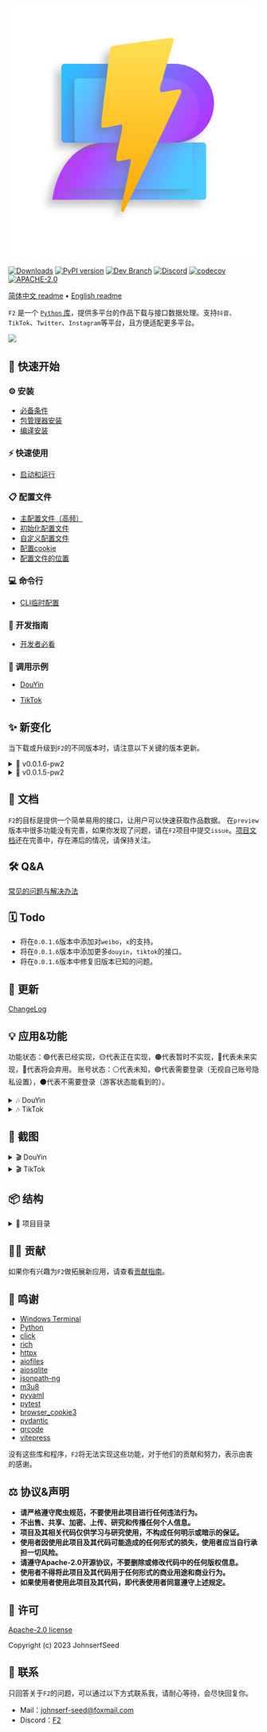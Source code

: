 
<p align="center">
  <img src="https://github.com/Johnserf-Seed/f2/raw/main/docs/public/f2-logo-with-shadow-svg@0.5x.svg" alt="Logo">
</p>

[![Downloads](https://pepy.tech/badge/f2/month)](https://pepy.tech/project/f2)
[![PyPI version](https://badge.fury.io/py/f2.svg)](https://badge.fury.io/py/f2)
[![Dev Branch](https://badgen.net/badge/branch/v0.0.1.6-pw2/blue)](https://github.com/Johnserf-Seed/f2/tree/v0.0.1.6-pw2)
[![Discord](https://img.shields.io/discord/1146473603450282004?label=Discord)](https://discord.gg/3PhtPmgHf8)
[![codecov](https://codecov.io/gh/Johnserf-Seed/f2/graph/badge.svg?token=T9DH4QPZSS)](https://codecov.io/gh/Johnserf-Seed/f2)
[![APACHE-2.0](https://img.shields.io/github/license/johnserf-seed/f2)](https://github.com/Johnserf-Seed/f2/blob/main/LICENSE)


[简体中文 readme](https://github.com/Johnserf-Seed/f2/blob/main/README.md)
 • [English readme](https://github.com/Johnserf-Seed/f2/blob/main/README.en.md)


`F2` 是一个 [`Python` 库](https://pypi.org/project/f2/)，提供多平台的作品下载与接口数据处理。支持`抖音`、`TikTok`、`Twitter`、`Instagram`等平台，且方便适配更多平台。

<img src='https://github.com/Johnserf-Seed/f2/assets/40727745/82644596-7eca-48ec-91b0-3c5e4c24ee90'>

## 🚀 快速开始

### ⚙️ 安装

- [必备条件](https://johnserf-seed.github.io/f2/install.html#%E5%BF%85%E5%A4%87%E6%9D%A1%E4%BB%B6)
- [包管理器安装](https://johnserf-seed.github.io/f2/install.html#%E5%8C%85%E7%AE%A1%E7%90%86%E5%99%A8%E5%AE%89%E8%A3%85)
- [编译安装](https://johnserf-seed.github.io/f2/install.html#%E7%BC%96%E8%AF%91%E5%AE%89%E8%A3%85)

### ⚡ 快速使用

- [启动和运行](https://johnserf-seed.github.io/f2/quick-start.html#%E5%90%AF%E5%8A%A8%E5%92%8C%E8%BF%90%E8%A1%8C)

### 📋 配置文件

- [主配置文件（高频）](https://johnserf-seed.github.io/f2/site-config.html#%E4%B8%BB%E9%85%8D%E7%BD%AE%E6%96%87%E4%BB%B6)
- [初始化配置文件](https://johnserf-seed.github.io/f2/site-config.html#%E5%88%9D%E5%A7%8B%E5%8C%96%E9%85%8D%E7%BD%AE%E6%96%87%E4%BB%B6)
- [自定义配置文件](https://johnserf-seed.github.io/f2/site-config.html#%E8%87%AA%E5%AE%9A%E4%B9%89%E9%85%8D%E7%BD%AE%E6%96%87%E4%BB%B6)
- [配置cookie](https://johnserf-seed.github.io/f2/site-config.html#%E9%85%8D%E7%BD%AEcookie)
- [配置文件的位置](https://johnserf-seed.github.io/f2/site-config.html#%E9%85%8D%E7%BD%AE%E6%96%87%E4%BB%B6%E7%9A%84%E4%BD%8D%E7%BD%AE)

### 💻 命令行

- [CLI临时配置](https://johnserf-seed.github.io/f2/cli.html#cli%E4%B8%B4%E6%97%B6%E9%85%8D%E7%BD%AE)

### 📘 开发指南

- [开发者必看](https://johnserf-seed.github.io/f2/guide/what-is-f2.html)

### 🧩 调用示例

- [DouYin](https://johnserf-seed.github.io/f2/guide/apps/douyin/)

- [TikTok](https://johnserf-seed.github.io/f2/guide/apps/tiktok/)


## ✨ 新变化

当下载或升级到`F2`的不同版本时，请注意以下关键的版本更新。

<details>
  <summary> 📡 v0.0.1.6-pw2 </summary>

  - 更多变化查看[ChangeLog](https://github.com/Johnserf-Seed/f2/blob/main/CHANGELOG.md#0015---2024-04-04)。
</details>

<details>
  <summary> 📡 v0.0.1.5-pw2 </summary>

  - `0.0.1.5`的`XBogus`参数支持了自定义UA，请注意UA规范。
  - 重建的数据库包含接口的原始数据，所以你需要删除旧的数据库文件。如果你想保留记录请注意迁移。
  - 所有的`fetch`方法返回的类型已统一为过滤器类型，所以你需要注意这个变化。
  - 过滤器添加了`_to_raw`方法，可以将过滤器转换为原始接口数据。
  - 文件名模板已经更新，如果你的文件名不符合规范，将会抛出异常。
  - `douyin`合集页链接无法解析的查看[抖音合集作品](#抖音合集作品)。
  - 更多变化查看[ChangeLog](https://github.com/Johnserf-Seed/f2/blob/main/CHANGELOG.md#0015---2024-04-04)。
</details>


## 📑 文档

`F2`的目标是提供一个简单易用的接口，让用户可以快速获取作品数据。
在`preview`版本中很多功能没有完善，如果你发现了问题，请在`F2`项目中提交`issue`。[项目文档](https://johnserf-seed.github.io/f2/)还在完善中，存在滞后的情况，请保持关注。


## 🛠️ Q&A

[常见的问题与解决办法](https://johnserf-seed.github.io/f2/question-answer/qa.html)


## 🗓️ Todo

- 将在`0.0.1.6`版本中添加对`weibo`，`x`的支持。
- 将在`0.0.1.6`版本中添加更多`douyin`，`tiktok`的接口。
- 将在`0.0.1.6`版本中修复旧版本已知的问题。


## 🐛 更新

[ChangeLog](https://github.com/Johnserf-Seed/f2/blob/main/CHANGELOG.md)


## 💡 应用&功能

功能状态：🟢代表已经实现，🟡代表正在实现，🟤代表暂时不实现，🔵代表未来实现，🔴代表将会弃用。
账号状态：⚪代表未知，🟣代表需要登录（无视自己账号隐私设置），⚫代表不需要登录（游客状态能看到的）。

<details>
  <summary> 🎶 DouYin </summary>

  - 🟣 表示需要登录才可以下载仅自己可见的作品、收藏作品、收藏夹作品或点赞作品等。（登录后无视自己的私密设置、可获取个性化内容）
  - ⚫ 表示不需要登录下载公开的作品、收藏夹作品、点赞作品等。（仅下载他人公开可见作品与页面）

  |功能|账号状态|接口|功能状态|
  |---|---|---|---|
  |用户信息|🟣⚫|`fetch_user_profile`|🟢|
  |单个作品（视频、图集、日常）|🟣⚫|`fetch_one_video`|🟢|
  |主页作品|🟣⚫|`fetch_user_post_videos`|🟢|
  |点赞作品|🟣⚫|`fetch_user_like_videos`|🟢|
  |收藏夹作品|🟣⚫|`fetch_user_collects_videos`|🟢|
  |收藏作品|🟣|`fetch_user_collection_videos`|🟢|
  |收藏原声|🟣|`fetch_user_music_collection`|🟢|
  |收藏合集|🟣|`fetch_user_mix_collection`|🔵|
  |收藏短剧|🟣|`fetch_user_series_collection`|🟤|
  |合集作品|⚫|`fetch_user_mix_videos`|🟢|
  |首页推荐作品|🟣⚫|`fetch_user_feed_videos`|🟡|
  |相似推荐作品|⚫|`fetch_related_videos`|🟢|
  |直播间信息（流下载）|⚫|`fetch_user_live_videos`、`fetch_user_live_videos_by_room_id`|🟢|
  |直播间弹幕|⚫|`fetch_user_live_danmu`|🔵|
  |关注用户开播|🟣⚫|`fetch_user_following_lives`|🟢|
  |关注用户信息|🟣⚫|`fetch_user_following`|🟢|
  |粉丝用户信息|🟣⚫|`fetch_user_follower`|🟢|
  |关注用户作品|🟣⚫|`fetch_user_following_videos`|🟤|
  |粉丝用户作品|🟣⚫|`fetch_user_follower_videos`|🟤|
  |朋友作品|🟣|`fetch_friend_feed_videos`|🟢|
  |搜索视频|⚫|`fetch_search_videos`|🔵|
  |搜索用户|⚫|`fetch_search_users`|🔵|
  |搜索直播|⚫|`fetch_search_lives`|🔵|
  |猜你想搜（相关搜索）|⚫|`fetch_search_suggest`|🟤|
  |抖音热点|⚫|`fetch_hot_search`|🟤|
  |作品评论|🟣⚫|`fetch_video_comments`|🔵|
  |观看历史|🟣|`fetch_user_history_read`|🟤|
  |稍后再看|🟣|`fetch_user_watch_later`|🟤|
  |...|...|...|...|
 </details>

<details>
  <summary> 🎶 TikTok </summary>

  - 🟣 表示需要登录才可以下载仅自己可见的作品、收藏作品、收藏夹作品或点赞作品等。（登录后无视自己的私密设置、可获取个性化内容）
  - ⚫ 表示不需要登录下载公开的作品、收藏夹作品、点赞作品等。（仅下载他人公开可见作品与页面）

  |功能|账号状态|接口|功能状态|
  |---|---|---|---|
  |用户信息|🟣⚫|`fetch_user_profile`|🟢|
  |单个作品|🟣⚫|`fetch_one_video`|🟢|
  |主页作品|🟣⚫|`fetch_user_post_videos`|🟢|
  |点赞作品|🟣⚫|`fetch_user_like_videos`|🟢|
  |收藏作品|🟣⚫|`fetch_user_collect_videos`|🟢|
  |播放列表作品|🟣⚫|`fetch_user_mix_videos`|🟢|
  |作品搜索|🟣⚫|`fetch_search_videos`|🟢|
  |...|...|...|...|
 </details>


## 📸 截图

<details>
  <summary> 🎬 DouYin </summary>

  ### 抖音单个作品

  <img src='https://github.com/Johnserf-Seed/f2/assets/40727745/3e7c685e-0a0e-4d3a-a605-56eccb71c467'>

  ### 抖音主页作品

  <img src='https://github.com/Johnserf-Seed/f2/assets/40727745/0743627d-4f03-43c9-94f0-653903382685'>

  ### 抖音点赞作品

  <img src='https://github.com/Johnserf-Seed/f2/assets/40727745/95c588f7-45ab-4713-8102-7cd84452c0b8'>

  ### 抖音收藏作品

  <img src='https://github.com/Johnserf-Seed/f2/assets/40727745/66951156-43df-4152-9b0c-4ee4f58a1e38'>

  ### 抖音收藏夹作品

  <img src='https://github.com/Johnserf-Seed/f2/assets/40727745/37e2354b-3548-4ade-afa4-f8bb8108c565'>

  ### 抖音收藏原声

  <img src='https://github.com/Johnserf-Seed/f2/assets/40727745/e0837eff-a7c2-4e6e-99fb-71e85ace83dc'>

  ### 抖音合集作品

  支持合集里任意作品链接解析
  <img src='https://github.com/Johnserf-Seed/f2/assets/40727745/fa79c123-2552-49ed-b37f-0931489dcdad'>

  合集链接解析
  <img src='https://github.com/Johnserf-Seed/f2/assets/40727745/1dd41daa-f375-448f-a3aa-55c14eb28d2c'>

  **ps. 0.0.1.5 relase版本需要拉取这2个提交补丁来修复 [4b81457](https://github.com/Johnserf-Seed/f2/commit/4b81457a66f629eb8e1bf5c79b96445e9f6f0f9e) [eb763eb](https://github.com/Johnserf-Seed/f2/commit/eb763ebe67d9b71e597b95959416c149b7d67d88)**
  **ps. 从main分支安装的不需要更新**

  ### 抖音直播录制

  <img src='https://github.com/Johnserf-Seed/f2/assets/40727745/c5276410-89aa-4bed-99f0-1dcf9c34cd4f'>

  ### 抖音相关推荐

  <img src="https://github.com/Johnserf-Seed/f2/assets/40727745/e36fb510-39ef-486e-b944-7dbf8cf25c36">

  ### 抖音好友作品

  <img src="https://github.com/Johnserf-Seed/f2/assets/40727745/437fa0ad-9524-4674-9d73-56db815113ef">

 </details>

<details>
  <summary> 🎬 TikTok </summary>

  ### TikTok单个作品

  <img src='https://github.com/Johnserf-Seed/f2/assets/40727745/34758692-203d-4982-8c08-9efc70acee4e'>

  ### TikTok主页作品

  <img src='https://github.com/Johnserf-Seed/f2/assets/40727745/ddeae039-502d-4390-b35b-23147210707b'>

  ### TikTok点赞作品

  <img src='https://github.com/Johnserf-Seed/f2/assets/40727745/230e1443-2fa3-47a8-aaeb-4ad0977e6291'>

  ### TikTok收藏作品

  <img src='https://github.com/Johnserf-Seed/f2/assets/40727745/7594e664-2f24-4e82-8e8a-ed872cc4e483'>

  ### TikTok播放列表作品

  <img src='https://github.com/Johnserf-Seed/f2/assets/40727745/653d33cc-ba7f-4abf-8f6f-7c3f5a0b3cd1'>

  **ps. 0.0.1.5 relase版本需要拉取这个提交补丁来修复 [05ee1c4](https://github.com/Johnserf-Seed/f2/commit/05ee1c4293d1fb9f01c25739372a2fbac18454cd)**
  **ps. 从main分支安装的不需要更新**

  ### TikTok作品搜索
  <img src='https://github.com/Johnserf-Seed/f2/assets/40727745/091e66d5-f123-4883-9360-db3dad359d7d'>

 </details>


## 📦 结构

<details>
  <summary>📁 项目目录</summary>

  ```bash
  .
  ├── .github
  │   ├── ISSUE_TEMPLATE
  │   │   ├── ask-question.md
  │   │   ├── bug-report.md
  │   │   └── feature_request.md
  │   └── workflows
  │       └── Codecov.yml
  │       └── deploy.yml
  ├── .gitignore
  ├── .vscode
  │   └── settings.json
  ├── CHANGELOG.md
  ├── CODE_OF_CONDUCT.md
  ├── CONTRIBUTING.md
  ├── CONTRIBUTORS.md
  ├── LICENSE
  ├── README.en.md
  ├── README.md
  ├── SECURITY.md
  ├── docs
  │   ├── .vitepress
  │   │   ├── config.mts
  │   │   └── theme
  │   │       ├── index.ts
  │   │       └── styles
  │   │           └── vars.css
  │   ├── advance-guide.md
  │   ├── cli.md
  │   ├── en
  │   │   ├── advance-guide.md
  │   │   ├── api-examples.md
  │   │   ├── cli.md
  │   │   ├── guide
  │   │   │   └── what-is-f2.md
  │   │   ├── index.md
  │   │   ├── install.md
  │   │   ├── markdown-examples.md
  │   │   ├── quick-start.md
  │   │   └── site-config.md
  │   ├── guide
  │   │   ├── api-examples.md
  │   │   ├── apps
  │   │   │   ├── douyin
  │   │   │   │   └── index.md
  │   │   │   └── tiktok
  │   │   │       └── index.md
  │   │   └── what-is-f2.md
  │   ├── index.md
  │   ├── install.md
  │   ├── package-lock.json
  │   ├── package.json
  │   ├── public
  │   │   ├── douyin
  │   │   │   ├── cli-start-2.png
  │   │   │   ├── cli-start.png
  │   │   │   ├── code-start-2.png
  │   │   │   ├── code-start.png
  │   │   │   ├── log-2-console.png
  │   │   │   ├── pytest-ok.png
  │   │   │   └── set-debug.png
  │   │   ├── f2-help.png
  │   │   ├── f2-logo-with-no-shadow.png
  │   │   ├── f2-logo-with-shadow-mini.png
  │   │   ├── f2-logo-with-shadow-svg@0.25x.svg
  │   │   ├── f2-logo-with-shadow-svg@0.5x.svg
  │   │   ├── f2-logo-with-shadow-svg@0.75x.svg
  │   │   ├── f2-logo-with-shadow-svg@1.0x.svg
  │   │   ├── f2-logo-with-shadow-svg@1.5x.svg
  │   │   ├── f2-logo-with-shadow-svg@2.0x.svg
  │   │   ├── f2-logo-with-shadow.png
  │   │   └── f2-logo.ico
  │   ├── question-answer
  │   │   └── qa.md
  │   ├── quick-start.md
  │   ├── reference
  │   │   └── runtime-api.md
  │   ├── site-config.md
  │   ├── snippets
  │   │   ├── QA.md
  │   │   ├── douyin
  │   │   │   ├── aweme-id.py
  │   │   │   ├── format-file-name.py
  │   │   │   ├── mstoken-false.py
  │   │   │   ├── mstoken-real.py
  │   │   │   ├── one-video.py
  │   │   │   ├── s_v_web_id.py
  │   │   │   ├── sec-user-id.py
  │   │   │   ├── show-qrcode.py
  │   │   │   ├── sso-login.py
  │   │   │   ├── support-link.md
  │   │   │   ├── ttwid.py
  │   │   │   ├── user-collection.py
  │   │   │   ├── user-collects.py
  │   │   │   ├── user-folder.py
  │   │   │   ├── user-follower.py
  │   │   │   ├── user-following.py
  │   │   │   ├── user-get-add.py
  │   │   │   ├── user-like.py
  │   │   │   ├── user-live-room-id.py
  │   │   │   ├── user-live.py
  │   │   │   ├── user-mix.py
  │   │   │   ├── user-nickname.py
  │   │   │   ├── user-post.py
  │   │   │   ├── user-profile.py
  │   │   │   ├── verify_fp.py
  │   │   │   ├── video-get-add.py
  │   │   │   ├── webcast-id.py
  │   │   │   └── xbogus.py
  │   │   ├── set-debug.py
  │   │   ├── tiktok
  │   │   │   ├── aweme-id.py
  │   │   │   ├── format-file-name.py
  │   │   │   ├── one-video.py
  │   │   │   ├── sec-uid.py
  │   │   │   ├── support-link.md
  │   │   │   ├── token-manager.py
  │   │   │   ├── unique-id.py
  │   │   │   ├── user-collect.py
  │   │   │   ├── user-folder.py
  │   │   │   ├── user-get-add.py
  │   │   │   ├── user-like.py
  │   │   │   ├── user-mix.py
  │   │   │   ├── user-nickname.py
  │   │   │   ├── user-playlist.py
  │   │   │   ├── user-post.py
  │   │   │   ├── user-profile.py
  │   │   │   ├── video-get-add.py
  │   │   │   └── xbogus.py
  │   │       └── user-profile.py
  ├── f2
  │   ├── __init__.py
  │   ├── __main__.py
  │   ├── apps
  │   │   ├── __apps__.py
  │   │   ├── __init__.py
  │   │   ├── douyin
  │   │   │   ├── api.py
  │   │   │   ├── cli.py
  │   │   │   ├── crawler.py
  │   │   │   ├── db.py
  │   │   │   ├── dl.py
  │   │   │   ├── filter.py
  │   │   │   ├── handler.py
  │   │   │   ├── help.py
  │   │   │   ├── model.py
  │   │   │   ├── test
  │   │   │   │   ├── test_apps_model.py
  │   │   │   │   ├── test_aweme_id.py
  │   │   │   │   ├── test_crawler.py
  │   │   │   │   ├── test_handler.py
  │   │   │   │   ├── test_lrc.py
  │   │   │   │   ├── test_room_id.py
  │   │   │   │   ├── test_sec_user_id.py
  │   │   │   │   └── test_webcast_id.py
  │   │   │   └── utils.py
  │   │   ├── tiktok
  │   │   │   ├── api.py
  │   │   │   ├── cli.py
  │   │   │   ├── crawler.py
  │   │   │   ├── db.py
  │   │   │   ├── dl.py
  │   │   │   ├── filter.py
  │   │   │   ├── handler.py
  │   │   │   ├── help.py
  │   │   │   ├── model.py
  │   │   │   └── utils.py
  │   │   ├── twitter
  │   │   │   ├── api.py
  │   │   │   ├── cli.py
  │   │   │   ├── crawler.py
  │   │   │   ├── db.py
  │   │   │   ├── dl.py
  │   │   │   ├── filter.py
  │   │   │   ├── handler.py
  │   │   │   ├── help.py
  │   │   │   ├── model.py
  │   │   │   └── utils.py
  │   ├── cli
  │   │   ├── __init__.py
  │   │   ├── cli_commands.py
  │   │   └── cli_console.py
  │   ├── conf
  │   │   ├── app.yaml
  │   │   ├── conf.yaml
  │   │   ├── defaults.yaml
  │   │   └── test.yaml
  │   ├── crawlers
  │   │   └── base_crawler.py
  │   ├── db
  │   │   └── base_db.py
  │   ├── dl
  │   │   └── base_downloader.py
  │   ├── exceptions
  │   │   ├── __init__.py
  │   │   ├── api_exceptions.py
  │   │   ├── db_exceptions.py
  │   │   └── file_exceptions.py
  │   ├── helps.py
  │   ├── i18n
  │   │   └── translator.py
  │   ├── languages
  │   │   ├── en_US
  │   │   │   └── LC_MESSAGES
  │   │   │       └── en_US.mo
  │   │   └── zh_CN
  │   │       └── LC_MESSAGES
  │   │           └── zh_CN.mo
  │   ├── log
  │   │   └── logger.py
  │   └── utils
  │       ├── __init__.py
  │       ├── _dl.py
  │       ├── _signal.py
  │       ├── _singleton.py
  │       ├── conf_manager.py
  │       ├── json_filter.py
  │       ├── mode_handler.py
  │       ├── utils.py
  │       └── xbogus.py
  │   ├── app.yaml
  │   ├── conf.yaml
  │   └── defaults.yaml
  ├── package-lock.json
  ├── package.json
  ├── pyproject.toml
  ├── tests
  │   ├── test_cli_console.py
  │   ├── test_desc_limit.py
  │   ├── test_dl.py
  │   ├── test_excetions.py
  │   ├── test_i18n.py
  │   ├── test_logger.py
  │   ├── test_signal.py
  │   ├── test_singleton.py
  │   ├── test_utils.py
  │   └── test_xbogus.py

  ```

</details>


## 👨‍💻 贡献

如果你有兴趣为`F2`做拓展新应用，请查看[贡献指南](https://github.com/Johnserf-Seed/f2/blob/main/.github/CONTRIBUTING.md)。


## 🙏 鸣谢

- [Windows Terminal](https://aka.ms/terminal)
- [Python](https://www.python.org/)
- [click](https://github.com/pallets/click)
- [rich](https://github.com/Textualize/rich)
- [httpx](https://github.com/encode/httpx)
- [aiofiles](https://github.com/Tinche/aiofiles)
- [aiosqlite](https://github.com/omnilib/aiosqlite)
- [jsonpath-ng](https://github.com/h2non/jsonpath-ng)
- [m3u8](https://github.com/globocom/m3u8)
- [pyyaml](https://github.com/yaml/pyyaml)
- [pytest](https://github.com/pytest-dev/pytest)
- [browser_cookie3](https://github.com/borisbabic/browser_cookie3)
- [pydantic](https://github.com/samuelcolvin/pydantic)
- [qrcode](https://github.com/lincolnloop/python-qrcode)
- [vitepress](https://github.com/vuejs/vitepress)

没有这些库和程序，`F2`将无法实现这些功能，对于他们的贡献和努力，表示由衷的感谢。


## ⚖️ 协议&声明

- **请严格遵守爬虫规范，不要使用此项目进行任何违法行为。**
- **不出售、共享、加密、上传、研究和传播任何个人信息。**
- **项目及其相关代码仅供学习与研究使用，不构成任何明示或暗示的保证。**
- **使用者因使用此项目及其代码可能造成的任何形式的损失，使用者应当自行承担一切风险。**
- **请遵守Apache-2.0开源协议，不要删除或修改代码中的任何版权信息。**
- **使用者不得将此项目及其代码用于任何形式的商业用途和商业行为。**
- **如果使用者使用此项目及其代码，即代表使用者同意遵守上述规定。**


## 📜 许可

[Apache-2.0 license](https://www.apache.org/licenses/LICENSE-2.0.html)

Copyright (c) 2023 JohnserfSeed


## 📧 联系

只回答关于`F2`的问题，可以通过以下方式联系我，请耐心等待，会尽快回复你。

- Mail：[johnserf-seed@foxmail.com](mailto:johnserf-seed@foxmail.com)
- Discord：[F2](https://discord.gg/3PhtPmgHf8)